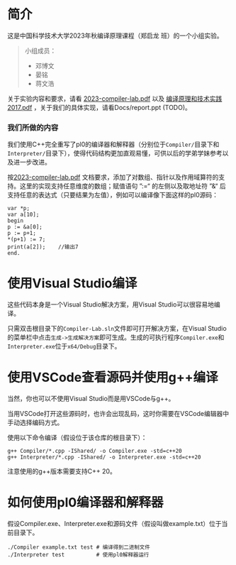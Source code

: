 # 简介

这是中国科学技术大学2023年秋编译原理课程（郑启龙 班）的一个小组实验。

> 小组成员：
>
> * 邓博文
> * 晏铭
> * 蒋文浩

关于实验内容和要求，请看 [2023-compiler-lab.pdf](Docs/2023-compiler-lab.pdf) 以及 [编译原理和技术实践2017.pdf](Docs/编译原理和技术实践2017.pdf) ，关于我们的具体实现，请看Docs/report.ppt (TODO)。



### 我们所做的内容

我们使用C++完全重写了pl0的编译器和解释器（分别位于`Compiler/`目录下和`Interpreter/`目录下），使得代码结构更加直观易懂，可供以后的学弟学妹参考以及进一步改进。

按[2023-compiler-lab.pdf](Docs/2023-compiler-lab.pdf) 文档要求，添加了对数组、指针以及作用域算符的支持。这里的实现支持任意维度的数组；赋值语句 ”:=“ 的左侧以及取地址符 ”&“ 后支持任意的表达式（只要结果为左值），例如可以编译像下面这样的pl0源码：

```
var *p;
var a[10];
begin
p := &a[0];
p := p+1;
*(p+1) := 7;
print(a[2]);	//输出7
end.
```



# 使用Visual Studio编译

这些代码本身是一个Visual Studio解决方案，用Visual Studio可以很容易地编译。

只需双击根目录下的`Compiler-Lab.sln`文件即可打开解决方案，在Visual Studio的菜单栏中点击`生成->生成解决方案`即可生成。生成的可执行程序`Compiler.exe`和`Interpreter.exe`位于`x64/Debug`目录下。



# 使用VSCode查看源码并使用g++编译

当然，你也可以不使用Visual Studio而是用VSCode与g++。

当用VSCode打开这些源码时，也许会出现乱码，这时你需要在VSCode编辑器中手动选择编码方式。

使用以下命令编译（假设位于该仓库的根目录下）：

```shell
g++ Compiler/*.cpp -IShared/ -o Compiler.exe -std=c++20
g++ Interpreter/*.cpp -IShared/ -o Interpreter.exe -std=c++20
```

注意使用的g++版本需要支持C++ 20。



# 如何使用pl0编译器和解释器

假设Compiler.exe、Interpreter.exe和源码文件（假设叫做example.txt）位于当前目录下。

```shell
./Compiler example.txt test # 编译得到二进制文件
./Interpreter test			# 使用pl0解释器运行
```

